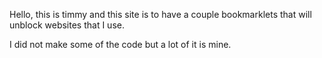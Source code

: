 Hello, this is timmy and this site is to have a couple bookmarklets that will unblock websites that I use.

I did not make some of the code but a lot of it is mine.
